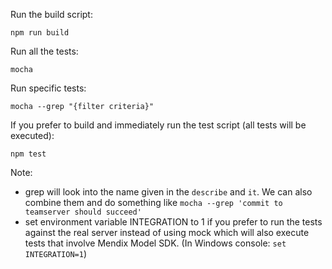 Run the build script:

	npm run build

Run all the tests:

	mocha

Run specific tests:

	mocha --grep "{filter criteria}"

If you prefer to build and immediately run the test script (all tests will be executed):

	npm test

Note: 
- grep will look into the name given in the `describe` and `it`. We can also combine them and do something like `mocha --grep 'commit to teamserver should succeed'`
- set environment variable INTEGRATION to 1 if you prefer to run the tests against the real server instead of using mock which will also execute tests that involve Mendix Model SDK. (In Windows console: `set INTEGRATION=1`)
